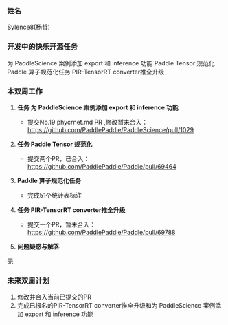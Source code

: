 ### 姓名

Sylence8(杨哲)

### 开发中的快乐开源任务

为 PaddleScience 案例添加 export 和 inference 功能
Paddle Tensor 规范化
Paddle 算子规范化任务
PIR-TensorRT converter推全升级

### 本双周工作

1. **任务 为 PaddleScience 案例添加 export 和 inference 功能**

   - 提交No.19 phycrnet.md PR ,修改暂未合入：https://github.com/PaddlePaddle/PaddleScience/pull/1029

2. **任务 Paddle Tensor 规范化**

   - 提交两个PR，已合入：https://github.com/PaddlePaddle/Paddle/pull/69464


3. **Paddle 算子规范化任务**

   - 完成51个统计表标注

4. **任务 PIR-TensorRT converter推全升级**

   - 提交一个PR，暂未合入：https://github.com/PaddlePaddle/Paddle/pull/69788

5. **问题疑惑与解答**

无

### 未来双周计划

1. 修改并合入当前已提交的PR
2. 完成已报名的PIR-TensorRT converter推全升级和为 PaddleScience 案例添加 export 和 inference 功能
